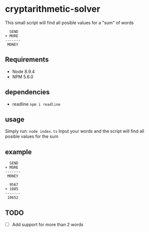 # cryptarithmetic-solver
This small script will find all posible values for a "sum" of words

```
  SEND  
+ MORE
-------
 MONEY
```

## Requirements
- Node 8.9.4
- NPM 5.6.0

## dependencies
- readline
``` npm i readline ```

## usage
Simply run:
```node index.ts```
Input your words and the script will find all posible values for the sum

## example
```
  SEND
+ MORE
-------
 MONEY
```
```
  9567
+ 1085
-------
 10652
```

## TODO
- [ ] Add support for more than 2 words






